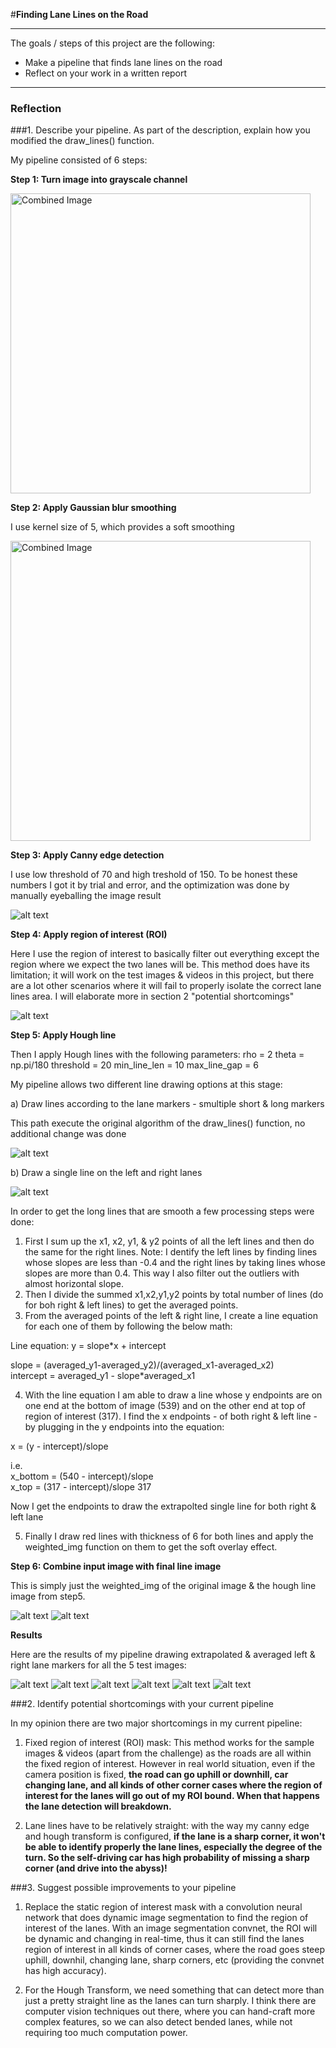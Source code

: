 #**Finding Lane Lines on the Road** 

---

The goals / steps of this project are the following:
* Make a pipeline that finds lane lines on the road
* Reflect on your work in a written report


[//]: # (Image References)

[image1]: ./examples/grayscale.jpg "Grayscale"
[pipeline1]: ./pipeline_images/step1_gray.jpg "Grayscale pipeline"
[pipeline2]: ./pipeline_images/step2_gaussian.jpg "Gaussian pipeline"
[pipeline3]: ./pipeline_images/step3_canny.jpg "Canny pipeline"
[pipeline4]: ./pipeline_images/step4_roi.jpg "ROI pipeline"
[pipeline5a]: ./pipeline_images/step5a_hough_original.jpg "Hough original pipeline"
[pipeline5b]: ./pipeline_images/step5b_hough_straight_lines.jpg "Hough straight lines pipeline"
[pipeline6a]: ./pipeline_images/step6a_combined.jpg "Combined a pipeline"
[pipeline6b]: ./pipeline_images/step6b_combined.jpg "Combined b pipeline"
[annotated0]: ./annotated_images/annotated0.jpg "annotated"
[annotated1]: ./annotated_images/annotated1.jpg "annotated"
[annotated2]: ./annotated_images/annotated2.jpg "annotated"
[annotated3]: ./annotated_images/annotated3.jpg "annotated"
[annotated4]: ./annotated_images/annotated4.jpg "annotated"
[annotated5]: ./annotated_images/annotated5.jpg "annotated"
---

### Reflection

###1. Describe your pipeline. As part of the description, explain how you modified the draw_lines() function.

My pipeline consisted of 6 steps:

**Step 1: Turn image into grayscale channel**

<img src="./pipeline_images/step1_gray.jpg" width="480" alt="Combined Image" />

**Step 2: Apply Gaussian blur smoothing**

I use kernel size of 5, which provides a soft smoothing

<img src="./pipeline_images/step2_gaussian.jpg" width="480" alt="Combined Image" />

**Step 3: Apply Canny edge detection**

I use low threshold of 70 and high treshold of 150. To be honest these numbers I got it by trial and error, and the optimization was done by manually eyeballing the image result

![alt text][pipeline3]

**Step 4: Apply region of interest (ROI)**

Here I use the region of interest to basically filter out everything except the region where we expect the two lanes will be. This method does have its limitation; it will work on the test images & videos in this project, but there are a lot other scenarios where it will fail to properly isolate the correct lane lines area. I will elaborate more in section 2 "potential shortcomings"

![alt text][pipeline4]

**Step 5: Apply Hough line** 

Then I apply Hough lines with the following parameters:
    rho          = 2
    theta        = np.pi/180
    threshold    = 20
    min_line_len = 10
    max_line_gap = 6
    
My pipeline allows two different line drawing options at this stage:

a) Draw lines according to the lane markers - smultiple short & long markers

This path execute the original algorithm of the draw_lines() function, no additional change was done

![alt text][pipeline5a]

b) Draw a single line on the left and right lanes

![alt text][pipeline5b]

In order to get the long lines that are smooth a few processing steps were done:

1. First I sum up the x1, x2, y1, & y2 points of all the left lines and then do the same for the right lines. Note: I dentify the left lines by finding lines whose slopes are less than -0.4 and the right lines by taking lines whose slopes are more than 0.4. This way I also filter out the outliers with almost horizontal slope.
2. Then I divide the summed x1,x2,y1,y2 points by total number of lines (do for boh right & left lines) to get the averaged points.
3. From the averaged points of the left & right line, I create a line equation for each one of them by following the below math:

  Line equation: 
  y = slope*x + intercept

  slope = (averaged_y1-averaged_y2)/(averaged_x1-averaged_x2)</br>
  intercept = averaged_y1 - slope*averaged_x1

4. With the line equation I am able to draw a line whose y endpoints are on one end at the bottom of image (539) and on the other end at top of region of interest (317). I find the x endpoints - of both right & left line - by plugging in the y endpoints into the equation:

  x = (y - intercept)/slope
  
  i.e.</br>
  x_bottom = (540 - intercept)/slope</br> 
  x_top = (317 - intercept)/slope 317

  Now I get the endpoints to draw the extrapolted single line for both right & left lane

5. Finally I draw red lines with thickness of 6 for both lines and apply the weighted_img function on them to get the soft overlay effect.


**Step 6: Combine input image with final line image**

This is simply just the weighted_img of the original image & the hough line image from step5.


![alt text][pipeline6a] ![alt text][pipeline6b]

**Results**

Here are the results of my pipeline drawing extrapolated & averaged left & right lane markers for all the 5 test images:

![alt text][annotated0] ![alt text][annotated1] ![alt text][annotated2] ![alt text][annotated3] ![alt text][annotated4] ![alt text][annotated5]

###2. Identify potential shortcomings with your current pipeline

In my opinion there are two major shortcomings in my current pipeline:

1. Fixed region of interest (ROI) mask: This method works for the sample images & videos (apart from the challenge) as the roads are all within the fixed region of interest. However in real world situation, even if the camera position is fixed, **the road can go uphill or downhill, car changing lane, and all kinds of other corner cases where the region of interest for the lanes will go out of my ROI bound. When that happens the lane detection will breakdown.**

2. Lane lines have to be relatively straight: with the way my canny edge and hough transform is configured, **if the lane is a sharp corner, it won't be able to identify properly the lane lines, especially the degree of the turn. So the self-driving car has high probability of missing a sharp corner (and drive into the abyss)!**


###3. Suggest possible improvements to your pipeline

1. Replace the static region of interest mask with a convolution neural network that does dynamic image segmentation to find the region of interest of the lanes. With an image segmentation convnet, the ROI will be dynamic and changing in real-time, thus it can still find the lanes region of interest in all kinds of corner cases, where the road goes steep uphill, downhil, changing lane, sharp corners, etc (providing the convnet has high accuracy).

2. For the Hough Transform, we need something that can detect more than just a pretty straight line as the lanes can turn sharply. I think there are computer vision techniques out there, where you can hand-craft more complex features, so we can also detect bended lanes, while not requiring too much computation power.


